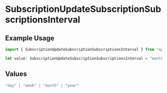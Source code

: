 # SubscriptionUpdateSubscriptionSubscriptionsInterval

## Example Usage

```typescript
import { SubscriptionUpdateSubscriptionSubscriptionsInterval } from "open-billing/models/operations";

let value: SubscriptionUpdateSubscriptionSubscriptionsInterval = "month";
```

## Values

```typescript
"day" | "week" | "month" | "year"
```